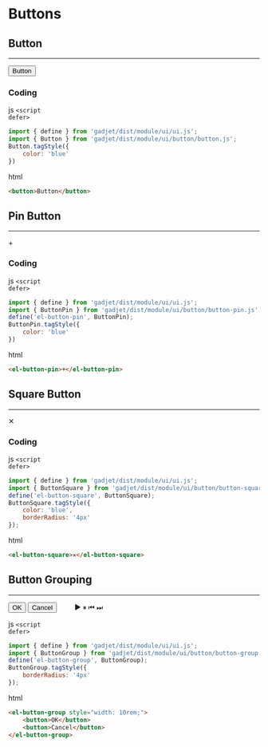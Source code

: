 # Buttons

## Button
---
<div class="preview">
    <button class="blue">Button</button>
</div>

### Coding

<el-tag class="title-block">js <code>\<script defer></code></el-tag>
```js
import { define } from 'gadjet/dist/module/ui/ui.js';
import { Button } from 'gadjet/dist/module/ui/button/button.js';
Button.tagStyle({
    color: 'blue'
})
```

<el-tag class="title-block">html</el-tag>
```html
<button>Button</button>
```


## Pin Button
---
<div class="preview">
    <el-button-pin>+</el-button-pin>
</div>

### Coding

<el-tag class="title-block">js <code>\<script defer></code></el-tag>
```js
import { define } from 'gadjet/dist/module/ui/ui.js';
import { ButtonPin } from 'gadjet/dist/module/ui/button/button-pin.js';
define('el-button-pin', ButtonPin);
ButtonPin.tagStyle({
    color: 'blue'
})
```

<el-tag class="title-block">html</el-tag>
```html
<el-button-pin>+</el-button-pin>
```

## Square Button
---
<div class="preview">
    <el-button-square>✕</el-button-square>
</div>

### Coding
<el-tag class="title-block">js <code>\<script defer></code></el-tag>
```js
import { define } from 'gadjet/dist/module/ui/ui.js';
import { ButtonSquare } from 'gadjet/dist/module/ui/button/button-square.js';
define('el-button-square', ButtonSquare);
ButtonSquare.tagStyle({
    color: 'blue',
    borderRadius: '4px'
});
```

<el-tag class="title-block">html</el-tag>
```html
<el-button-square>✕</el-button-square>
```

## Button Grouping
---
<div class="preview">
    <el-button-group style="width: 10rem;">
        <button>OK</button>
        <button>Cancel</button>
    </el-button-group>
    <el-button-group style="margin-left: 2rem;">
        <el-button-square>▶</el-button-square>
        <el-button-square>⏸</el-button-square>
        <el-button-square>⏮</el-button-square>
        <el-button-square>⏭</el-button-square>
    </el-button-group>
</div>

<el-tag class="title-block">js <code>\<script defer></code></el-tag>
```js
import { define } from 'gadjet/dist/module/ui/ui.js';
import { ButtonGroup } from 'gadjet/dist/module/ui/button/button-group.js';
define('el-button-group', ButtonGroup);
ButtonGroup.tagStyle({
    borderRadius: '4px'
});
```

<el-tag class="title-block">html</el-tag>
```html
<el-button-group style="width: 10rem;">
    <button>OK</button>
    <button>Cancel</button>
</el-button-group>
```